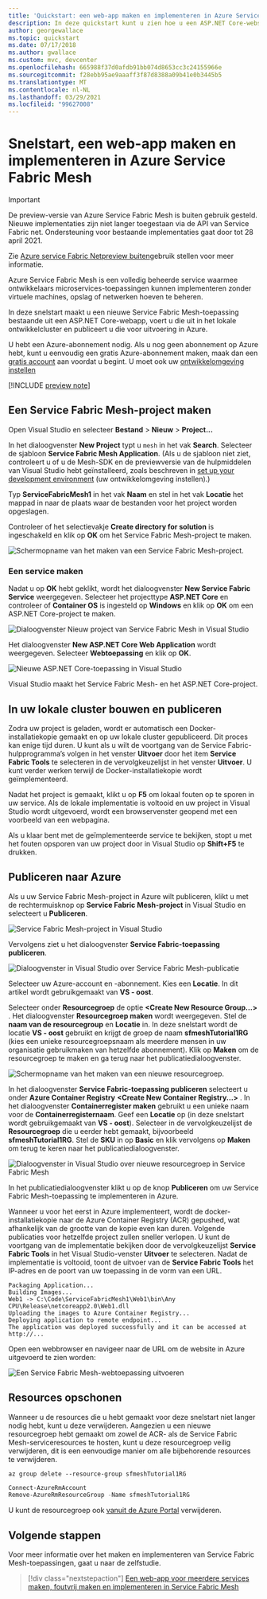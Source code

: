 ```yaml
---
title: 'Quickstart: een web-app maken en implementeren in Azure Service Fabric Mesh'
description: In deze quickstart kunt u zien hoe u een ASP.NET Core-website maakt en publiceert in Azure Service Fabric Mesh met behulp van Visual Studio.
author: georgewallace
ms.topic: quickstart
ms.date: 07/17/2018
ms.author: gwallace
ms.custom: mvc, devcenter
ms.openlocfilehash: 665988f37d0afdb91bb074d8653cc3c24155966e
ms.sourcegitcommit: f28ebb95ae9aaaff3f87d8388a09b41e0b3445b5
ms.translationtype: MT
ms.contentlocale: nl-NL
ms.lasthandoff: 03/29/2021
ms.locfileid: "99627008"
---
```

# <a name="quickstart-create-and-deploy-a-web-app-to-azure-service-fabric-mesh"></a>Snelstart, een web-app maken en implementeren in Azure Service Fabric Mesh

> [!IMPORTANT]
> De preview-versie van Azure Service Fabric Mesh is buiten gebruik gesteld. Nieuwe implementaties zijn niet langer toegestaan via de API van Service Fabric net. Ondersteuning voor bestaande implementaties gaat door tot 28 april 2021.
> 
> Zie [Azure service Fabric Netpreview buiten](https://azure.microsoft.com/updates/azure-service-fabric-mesh-preview-retirement/)gebruik stellen voor meer informatie.

Azure Service Fabric Mesh is een volledig beheerde service waarmee ontwikkelaars microservices-toepassingen kunnen implementeren zonder virtuele machines, opslag of netwerken hoeven te beheren.

In deze snelstart maakt u een nieuwe Service Fabric Mesh-toepassing bestaande uit een ASP.NET Core-webapp, voert u die uit in het lokale ontwikkelcluster en publiceert u die voor uitvoering in Azure.

U hebt een Azure-abonnement nodig. Als u nog geen abonnement op Azure hebt, kunt u eenvoudig een gratis Azure-abonnement maken, maak dan een [gratis account](https://azure.microsoft.com/free/) aan voordat u begint. U moet ook uw [ontwikkelomgeving instellen](service-fabric-mesh-howto-setup-developer-environment-sdk.md)

[!INCLUDE [preview note](./includes/include-preview-note.md)]

## <a name="create-a-service-fabric-mesh-project"></a>Een Service Fabric Mesh-project maken

Open Visual Studio en selecteer **Bestand** > **Nieuw** > **Project...**

In het dialoogvenster **New Project** typt u `mesh` in het vak **Search**. Selecteer de sjabloon **Service Fabric Mesh Application**. (Als u de sjabloon niet ziet, controleert u of u de Mesh-SDK en de previewversie van de hulpmiddelen van Visual Studio hebt geïnstalleerd, zoals beschreven in [set up your development environment](service-fabric-mesh-howto-setup-developer-environment-sdk.md) (uw ontwikkelomgeving instellen).) 

Typ **ServiceFabricMesh1** in het vak **Naam** en stel in het vak **Locatie** het mappad in naar de plaats waar de bestanden voor het project worden opgeslagen.

Controleer of het selectievakje **Create directory for solution** is ingeschakeld en klik op **OK** om het Service Fabric Mesh-project te maken.

![Schermopname van het maken van een Service Fabric Mesh-project.](media/service-fabric-mesh-quickstart-dotnet-core/visual-studio-new-project.png)

### <a name="create-a-service"></a>Een service maken

Nadat u op **OK** hebt geklikt, wordt het dialoogvenster **New Service Fabric Service** weergegeven. Selecteer het projecttype **ASP.NET Core** en controleer of **Container OS** is ingesteld op **Windows** en klik op **OK** om een ASP.NET Core-project te maken. 

![Dialoogvenster Nieuw project van Service Fabric Mesh in Visual Studio](media/service-fabric-mesh-quickstart-dotnet-core/visual-studio-new-service-fabric-service.png)

Het dialoogvenster **New ASP.NET Core Web Application** wordt weergegeven. Selecteer **Webtoepassing** en klik op **OK**.

![Nieuwe ASP.NET Core-toepassing in Visual Studio](media/service-fabric-mesh-quickstart-dotnet-core/visual-studio-new-aspnetcore-app.png)

Visual Studio maakt het Service Fabric Mesh- en het ASP.NET Core-project.

## <a name="build-and-publish-to-your-local-cluster"></a>In uw lokale cluster bouwen en publiceren

Zodra uw project is geladen, wordt er automatisch een Docker-installatiekopie gemaakt en op uw lokale cluster gepubliceerd. Dit proces kan enige tijd duren. U kunt als u wilt de voortgang van de Service Fabric-hulpprogramma’s volgen in het venster **Uitvoer** door het item **Service Fabric Tools** te selecteren in de vervolgkeuzelijst in het venster **Uitvoer**. U kunt verder werken terwijl de Docker-installatiekopie wordt geïmplementeerd.

Nadat het project is gemaakt, klikt u op **F5** om lokaal fouten op te sporen in uw service. Als de lokale implementatie is voltooid en uw project in Visual Studio wordt uitgevoerd, wordt een browservenster geopend met een voorbeeld van een webpagina.

Als u klaar bent met de geïmplementeerde service te bekijken, stopt u met het fouten opsporen van uw project door in Visual Studio op **Shift+F5** te drukken.

## <a name="publish-to-azure"></a>Publiceren naar Azure

Als u uw Service Fabric Mesh-project in Azure wilt publiceren, klikt u met de rechtermuisknop op **Service Fabric Mesh-project** in Visual Studio en selecteert u **Publiceren**.

![Service Fabric Mesh-project in Visual Studio](media/service-fabric-mesh-quickstart-dotnet-core/visual-studio-right-click-publish.png)

Vervolgens ziet u het dialoogvenster **Service Fabric-toepassing publiceren**.

![Dialoogvenster in Visual Studio over Service Fabric Mesh-publicatie](media/service-fabric-mesh-quickstart-dotnet-core/visual-studio-publish-dialog.png)

Selecteer uw Azure-account en -abonnement. Kies een **Locatie**. In dit artikel wordt gebruikgemaakt van **VS - oost**.

Selecteer onder **Resourcegroep** de optie **\<Create New Resource Group...>** . Het dialoogvenster **Resourcegroep maken** wordt weergegeven. Stel de **naam van de resourcegroup** en **Locatie** in.  In deze snelstart wordt de locatie **VS - oost** gebruikt en krijgt de groep de naam **sfmeshTutorial1RG** (kies een unieke resourcegroepsnaam als meerdere mensen in uw organisatie gebruikmaken van hetzelfde abonnement).  Klik op **Maken** om de resourcegroep te maken en ga terug naar het publicatiedialoogvenster.

![Schermopname van het maken van een nieuwe resourcegroep.](media/service-fabric-mesh-quickstart-dotnet-core/visual-studio-publish-new-resource-group-dialog.png)

In het dialoogvenster **Service Fabric-toepassing publiceren** selecteert u onder **Azure Container Registry** **\<Create New Container Registry...>** . In het dialoogvenster **Containerregister maken** gebruikt u een unieke naam voor de **Containerregisternaam**. Geef een **Locatie** op (in deze snelstart wordt gebruikgemaakt van **VS - oost**). Selecteer in de vervolgkeuzelijst de **Resourcegroep** die u eerder hebt gemaakt, bijvoorbeeld **sfmeshTutorial1RG**. Stel de **SKU** in op **Basic** en klik vervolgens op **Maken** om terug te keren naar het publicatiedialoogvenster.

![Dialoogvenster in Visual Studio over nieuwe resourcegroep in Service Fabric Mesh](media/service-fabric-mesh-quickstart-dotnet-core/visual-studio-publish-new-container-registry-dialog.png)

In het publicatiedialoogvenster klikt u op de knop **Publiceren** om uw Service Fabric Mesh-toepassing te implementeren in Azure.

Wanneer u voor het eerst in Azure implementeert, wordt de docker-installatiekopie naar de Azure Container Registry (ACR) gepushed, wat afhankelijk van de grootte van de kopie even kan duren. Volgende publicaties voor hetzelfde project zullen sneller verlopen. U kunt de voortgang van de implementatie bekijken door de vervolgkeuzelijst **Service Fabric Tools** in het Visual Studio-venster **Uitvoer** te selecteren. Nadat de implementatie is voltooid, toont de uitvoer van de **Service Fabric Tools** het IP-adres en de poort van uw toepassing in de vorm van een URL.

```
Packaging Application...
Building Images...
Web1 -> C:\Code\ServiceFabricMesh1\Web1\bin\Any CPU\Release\netcoreapp2.0\Web1.dll
Uploading the images to Azure Container Registry...
Deploying application to remote endpoint...
The application was deployed successfully and it can be accessed at http://...
```

Open een webbrowser en navigeer naar de URL om de website in Azure uitgevoerd te zien worden:

![Een Service Fabric Mesh-webtoepassing uitvoeren](media/service-fabric-mesh-tutorial-deploy-dotnetcore/deployed-web-project.png)

## <a name="clean-up-resources"></a>Resources opschonen

Wanneer u de resources die u hebt gemaakt voor deze snelstart niet langer nodig hebt, kunt u deze verwijderen. Aangezien u een nieuwe resourcegroep hebt gemaakt om zowel de ACR- als de Service Fabric Mesh-serviceresources te hosten, kunt u deze resourcegroep veilig verwijderen, dit is een eenvoudige manier om alle bijbehorende resources te verwijderen.

```azurecli
az group delete --resource-group sfmeshTutorial1RG
```

```powershell
Connect-AzureRmAccount
Remove-AzureRmResourceGroup -Name sfmeshTutorial1RG
```

U kunt de resourcegroep ook [vanuit de Azure Portal](https://portal.azure.com) verwijderen.

## <a name="next-steps"></a>Volgende stappen

Voor meer informatie over het maken en implementeren van Service Fabric Mesh-toepassingen, gaat u naar de zelfstudie.
> [!div class="nextstepaction"]
> [Een web-app voor meerdere services maken, foutvrij maken en implementeren in Service Fabric Mesh](service-fabric-mesh-tutorial-create-dotnetcore.md)
